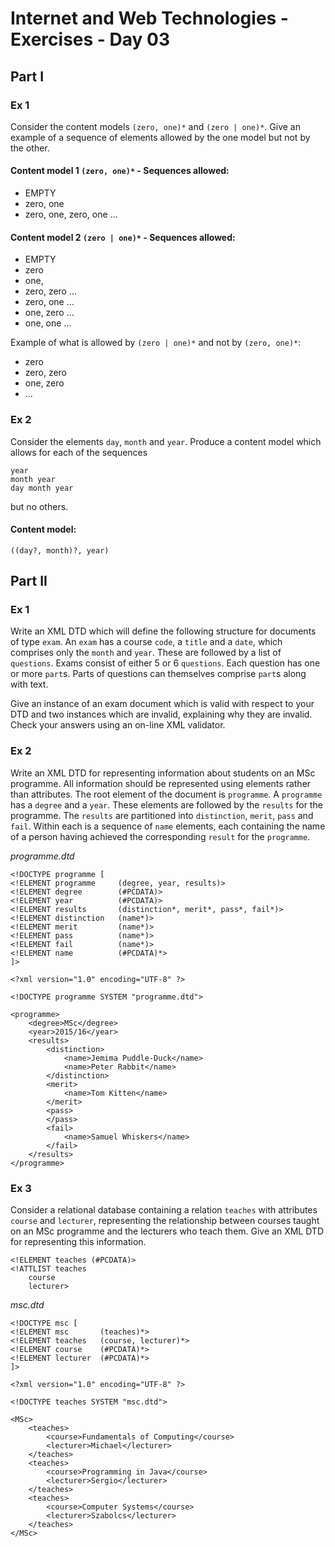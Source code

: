# Internet and Web Technologies - Exercises - Day 03

## Part I
### Ex 1
Consider the content models `(zero, one)*` and `(zero | one)*`. Give an example of a sequence of elements allowed by the one model but not by the other.

#### Content model 1 `(zero, one)*` - Sequences allowed:

* EMPTY
* zero, one
* zero, one, zero, one ...

#### Content model 2 `(zero | one)*` - Sequences allowed:

* EMPTY
* zero
* one,
* zero, zero ...
* zero, one ...
* one, zero ...
* one, one ...

Example of what is allowed by `(zero | one)*` and not by `(zero, one)*`:

* zero
* zero, zero
* one, zero
* ...

### Ex 2
Consider the elements `day`, `month` and `year`. Produce a content model which allows for each of the sequences
```
year
month year
day month year
```
but no others.

#### Content model:

`((day?, month)?, year)`

## Part II

### Ex 1

Write an XML DTD which will define the following structure for documents of type `exam`. An `exam` has a course `code`, a `title` and a `date`, which comprises only the `month` and `year`. These are followed by a list of `questions`. Exams consist of either 5 or 6 `questions`. Each question has one or more `part`s. Parts of questions can themselves comprise `part`s along with text. 

Give an instance of an exam document which is valid with respect to your DTD and two instances which are invalid, explaining why they are invalid. Check your answers using an on-line XML validator.

### Ex 2

Write an XML DTD for representing information about students on an MSc programme. All information should be represented using elements rather than attributes. The root element of the document is `programme`. A `programme` has a `degree` and a `year`. These elements are followed by the `results` for the programme. The `results` are partitioned into `distinction`, `merit`, `pass` and `fail`. Within each is a sequence of `name` elements, each containing the name of a person having achieved the corresponding `result` for the `programme`.

*programme.dtd*

```
<!DOCTYPE programme [
<!ELEMENT programme     (degree, year, results)>
<!ELEMENT degree        (#PCDATA)>
<!ELEMENT year          (#PCDATA)>
<!ELEMENT results       (distinction*, merit*, pass*, fail*)>
<!ELEMENT distinction   (name*)>
<!ELEMENT merit         (name*)>
<!ELEMENT pass          (name*)>
<!ELEMENT fail          (name*)>
<!ELEMENT name          (#PCDATA)*>
]>
```

```
<?xml version="1.0" encoding="UTF-8" ?>

<!DOCTYPE programme SYSTEM "programme.dtd">

<programme>
    <degree>MSc</degree>
    <year>2015/16</year>
    <results>
        <distinction>
            <name>Jemima Puddle-Duck</name>
            <name>Peter Rabbit</name>
        </distinction>
        <merit>
            <name>Tom Kitten</name>
        </merit>
        <pass>
        </pass>
        <fail>
            <name>Samuel Whiskers</name>
        </fail>
    </results>
</programme>
```

### Ex 3

Consider a relational database containing a relation `teaches` with attributes `course` and `lecturer`, representing the relationship between courses taught on an MSc programme and the lecturers who teach them. Give an XML DTD for representing this information.

```
<!ELEMENT teaches (#PCDATA)>
<!ATTLIST teaches
    course
    lecturer>
```

*msc.dtd*

```
<!DOCTYPE msc [
<!ELEMENT msc       (teaches)*>
<!ELEMENT teaches   (course, lecturer)*>
<!ELEMENT course    (#PCDATA)*>
<!ELEMENT lecturer  (#PCDATA)*>
]>
```

```
<?xml version="1.0" encoding="UTF-8" ?>

<!DOCTYPE teaches SYSTEM "msc.dtd">

<MSc>
    <teaches>
        <course>Fundamentals of Computing</course>
        <lecturer>Michael</lecturer>
    </teaches>
    <teaches>
        <course>Programming in Java</course>
        <lecturer>Sergio</lecturer>
    </teaches>
    <teaches>
        <course>Computer Systems</course>
        <lecturer>Szabolcs</lecturer>
    </teaches>
</MSc>
```
